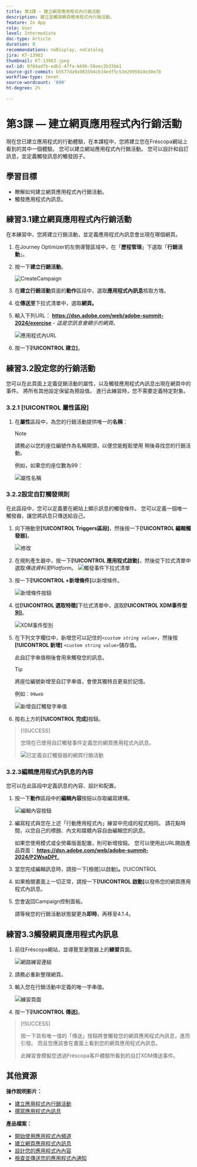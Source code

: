 ```yaml
---
title: 第3課 — 建立網頁應用程式內行銷活動
description: 建立並觸發網頁應用程式內行銷活動。
feature: In App
role: User
level: Intermediate
doc-type: Article
duration: 0
recommendations: noDisplay, noCatalog
jira: KT-13983
thumbnail: KT-13983.jpeg
exl-id: 0f84adfb-edb1-47fa-b696-58eec2b33bb1
source-git-commit: b5577da9a983594cb34edf5c53e2995024e30e78
workflow-type: tm+mt
source-wordcount: '699'
ht-degree: 2%

---
```


# 第3課 — 建立網頁應用程式內行銷活動

現在您已建立應用程式的行動體驗，在本課程中，您將建立您在Fréscopa網站上看到的其中一個體驗。 您可以建立網站應用程式內行銷活動。 您可以設計和自訂訊息，並定義觸發訊息的觸發因子。

## 學習目標

* 瞭解如何建立網頁應用程式內行銷活動。
* 觸發應用程式內訊息。

## 練習3.1建立網頁應用程式內行銷活動

在本練習中，您將建立行銷活動，並定義應用程式內訊息會出現在哪個網頁。

1. 在Journey Optimizer的左側導覽區域中，在「**歷程管理**」下選取「**行銷活動**」。

1. 按一下&#x200B;**建立行銷活動**。

   ![CreateCampaign](/help/summit-lab-2024/l820-lab-workbook/assets/4-1-create-campaign.png)

1. 在&#x200B;**建立行銷活動**&#x200B;頁面的&#x200B;**動作**&#x200B;區段中，選取&#x200B;**應用程式內訊息**&#x200B;核取方塊。

1. 從&#x200B;**傳送至**&#x200B;下拉式清單中，選取&#x200B;**網頁。**

1. 輸入下列URL： **https://dsn.adobe.com/web/adobe-summit-2024/exercise** - *這是您訊息會顯示的網頁。*

   ![應用程式內URL](/help/summit-lab-2024/l820-lab-workbook/assets/4-1-1-in-app-url.png)

1. 按一下&#x200B;**[!UICONTROL 建立]**。

## 練習3.2設定您的行銷活動

您可以在此頁面上定義促銷活動的屬性，以及觸發應用程式內訊息出現在網頁中的事件。 將所有其他設定保留為預設值。 進行此練習時，您不需要定義特定對象。

### 3.2.1 [!UICONTROL 屬性區段]

1. 在&#x200B;**屬性**&#x200B;區段中，為您的行銷活動提供唯一的&#x200B;**名稱**：

   >[!NOTE]
   > 請務必以您的座位編號作為名稱開頭，以便您能輕鬆使用
   > 稍後尋找您的行銷活動。
   > 
   > 例如，如果您的座位數為99： 
   >
   > ![屬性名稱](/help/summit-lab-2024/l820-lab-workbook/assets/4-1-2-properties-name.png)


### 3.2.2設定自訂觸發規則

在此區段中，您可以定義要在網站上顯示訊息的觸發條件。 您可以定義一個唯一觸發器，讓您將訊息只傳送給自己。

1. 向下捲動至&#x200B;**[!UICONTROL Triggers區段]**，然後按一下&#x200B;**[!UICONTROL 編輯觸發器]**。

   ![修改](/help/summit-lab-2024/l820-lab-workbook/assets/3-2-1-2-edit-triggers.png)

1. 在規則產生器中，按一下&#x200B;**[!UICONTROL 應用程式啟動]**，然後從下拉式清單中選取&#x200B;*傳送資料至Platform*。
   ![觸發事件下拉式清單](/help/summit-lab-2024/l820-lab-workbook/assets/trigger-drop-down-sent-to-platform.png)

1. 按一下&#x200B;**[!UICONTROL +新增條件]**&#x200B;以新增條件。

   ![新增條件按鈕](/help/summit-lab-2024/l820-lab-workbook/assets/3-2-1-3-add-condition.png)

1. 從&#x200B;**[!UICONTROL 選取特徵]**&#x200B;下拉式清單中，選取&#x200B;**[!UICONTROL XDM事件型別]**。

   ![XDM事件型別](/help/summit-lab-2024/l820-lab-workbook/assets/4-1-2-dropdown-xdm-event.png)


1. 在下列文字欄位中，新增您可以記住的&#x200B;*`<custom string value>`*，然後按&#x200B;**[!UICONTROL 新增]** `<custom string value>`儲存值。

   此自訂字串值稍後會用來觸發您的訊息。

   >[!TIP]
   > 將座位編號新增至自訂字串值，會使其獨特且更易於記憶。
   > 
   > 例如︰`99web`
   > 

   ![新增自訂觸發字串值](/help/summit-lab-2024/l820-lab-workbook/assets/4-1-2-add-custom-trigger-dropdown.png)

1. 按右上方的&#x200B;**[!UICONTROL 完成]**&#x200B;按鈕。

>[!SUCCESS]
>
>您現在已使用自訂觸發事件定義您的網頁應用程式內訊息。
>
>![已定義自訂觸發器的網頁行銷活動](/help/summit-lab-2024/l820-lab-workbook/assets/4-1-2-2-web-campaign-with-custom-trigger.png)


### 3.2.3編輯應用程式內訊息的內容

您可以在此區段中定義訊息的內容、設計和配置。

1. 按一下&#x200B;**動作**&#x200B;區段中的&#x200B;**編輯內容**&#x200B;按鈕以存取編寫建構。

   ![編輯內容按鈕](/help/summit-lab-2024/l820-lab-workbook/assets/3-1-3-1-edit-content-button.png)

1. 編寫程式與您在上述「行動應用程式內」練習中完成的程式相同。 請花點時間，以您自己的標題、內文和媒體內容自由編輯您的訊息。

   如果您使用模式或全熒幕版面配置，則可新增按鈕。 您可以使用此URL開啟產品頁面： **https://dsn.adobe.com/web/adobe-summit-2024/P2WsaDPf_**

1. 當您完成編輯訊息時，請按一下[檢閱]以啟動&#x200B;]**。**[!UICONTROL 

1. 如果檢閱畫面上一切正常，請按一下&#x200B;**[!UICONTROL 啟動]**&#x200B;以發佈您的網頁應用程式內訊息。

1. 您會返回Campaign控制面板。

   請等候您的行銷活動狀態變更為&#x200B;**即時**，再移至4.1.4。

## 練習3.3觸發網頁應用程式內訊息

1. 前往Fréscopa網站，並導覽至瀏覽器上的&#x200B;**練習**&#x200B;頁面。

   ![網路練習連結](/help/summit-lab-2024/l820-lab-workbook/assets/4-2-frescopa-web-exercise-link.png)

1. 請務必重新整理網頁。

1. 輸入您在行銷活動中定義的唯一字串值。

   ![練習頁面](/help/summit-lab-2024/l820-lab-workbook/assets/4-2-exercise-page.png)

1. 按一下&#x200B;**[!UICONTROL 傳送]**。

>[!SUCCESS]
>
>按一下具有唯一值的「傳送」按鈕將會觸發您的網頁應用程式內訊息，進而引發。 而且您應該會在畫面上看到您的網頁應用程式內訊息。
>
>此練習會模擬您透過Fréscopa客戶體驗所看到的自訂XDM傳送事件。


## 其他資源

**操作說明影片：**

* [建立應用程式內行銷活動](/help/channels/create-an-in-app-campaign.md)
* [撰寫應用程式內訊息](/help/channels/author-in-app-messages.md)

**產品檔案：**

* [開始使用應用程式內頻道](https://experienceleague.adobe.com/en/docs/journey-optimizer/using/in-app/get-started-in-app)
* [建立網頁應用程式內訊息](https://experienceleague.adobe.com/en/docs/journey-optimizer/using/in-app/create-in-app-web)
* [設計您的應用程式內內容](https://experienceleague.adobe.com/en/docs/journey-optimizer/using/in-app/design-in-app)
* [檢查並傳送您的應用程式內通知](https://experienceleague.adobe.com/en/docs/journey-optimizer/using/in-app/send-in-app)
